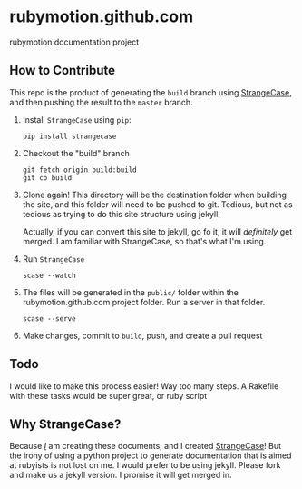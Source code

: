 rubymotion.github.com
=====================

rubymotion documentation project

## How to Contribute

This repo is the product of generating the `build` branch using [StrangeCase][],
and then pushing the result to the `master` branch.

1. Install `StrangeCase` using `pip`:

       pip install strangecase

2. Checkout the "build" branch

       git fetch origin build:build
       git co build

3. Clone again!  This directory will be the destination folder when building the
   site, and this folder will need to be pushed to git.  Tedious, but not as
   tedious as trying to do this site structure using jekyll.

   Actually, if you can convert this site to jekyll, go fo it, it will
   *definitely* get merged.  I am familiar with StrangeCase, so that's what I'm
   using.

3. Run `StrangeCase`

       scase --watch

4. The files will be generated in the `public/` folder within the
   rubymotion.github.com project folder.  Run a server in that folder.

       scase --serve

5. Make changes, commit to `build`, push, and create a pull request

## Todo

I would like to make this process easier!  Way too many steps.  A Rakefile with
these tasks would be super great, or ruby script

## Why StrangeCase?

Because [_I_][colinta] am creating these documents, and I created
[StrangeCase][]!  But the irony of using a python project to generate
documentation that is aimed at rubyists is not lost on me.  I would prefer
to be using jekyll.  Please fork and make us a jekyll version.  I promise it
will get merged in.


[StrangeCase]: https://github.com/colinta/StrangeCase
[colinta]: https://github.com/colinta

